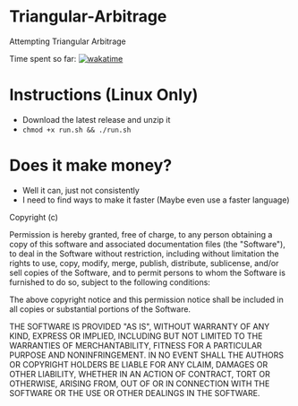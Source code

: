 # Triangular-Arbitrage
Attempting Triangular Arbitrage

Time spent so far: 
[![wakatime](https://wakatime.com/badge/github/LegitCamper/Triangular-Arbitrage.svg)](https://wakatime.com/badge/github/LegitCamper/Triangular-Arbitrage)

# Instructions (Linux Only)
- Download the latest release and unzip it
- `chmod +x run.sh && ./run.sh`

# Does it make money?
- Well it can, just not consistently
- I need to find ways to make it faster (Maybe even use a faster language)



Copyright (c) <year> <copyright holders>

Permission is hereby granted, free of charge, to any person obtaining a copy
of this software and associated documentation files (the "Software"), to deal
in the Software without restriction, including without limitation the rights
to use, copy, modify, merge, publish, distribute, sublicense, and/or sell
copies of the Software, and to permit persons to whom the Software is
furnished to do so, subject to the following conditions:

The above copyright notice and this permission notice shall be included in all
copies or substantial portions of the Software.

THE SOFTWARE IS PROVIDED "AS IS", WITHOUT WARRANTY OF ANY KIND, EXPRESS OR
IMPLIED, INCLUDING BUT NOT LIMITED TO THE WARRANTIES OF MERCHANTABILITY,
FITNESS FOR A PARTICULAR PURPOSE AND NONINFRINGEMENT. IN NO EVENT SHALL THE
AUTHORS OR COPYRIGHT HOLDERS BE LIABLE FOR ANY CLAIM, DAMAGES OR OTHER
LIABILITY, WHETHER IN AN ACTION OF CONTRACT, TORT OR OTHERWISE, ARISING FROM,
OUT OF OR IN CONNECTION WITH THE SOFTWARE OR THE USE OR OTHER DEALINGS IN THE
SOFTWARE.

